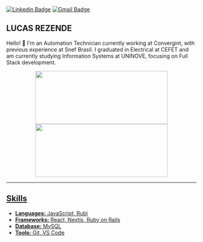 [![Linkedin Badge](https://img.shields.io/badge/-LucasFR-blue?style=flat-square&logo=Linkedin&logoColor=white&link=https://https://www.linkedin.com/in/lucas-guilherme-209b5a176/)](https://www.linkedin.com/in/lucas-guilherme-209b5a176/) 
[![Gmail Badge](https://img.shields.io/badge/-Gmail-c14438?style=flat-square&logo=Gmail&logoColor=white&link=mailto:tgmarinho@gmail.com)](mailto:lucasgfrezende@gmail.com) 

## LUCAS REZENDE

Hello! 👋 I'm an Automation Technician currently working at Convergint, with previous experience at Snef Brasil. 
I graduated in Electrical at CEFET and am currently studying Information Systems at UNINOVE, focusing on Full Stack development.

<div id="header" align="center">
<img width="350px" height="140em" src="https://github-readme-stats.vercel.app/api/top-langs/?username=lucasgfrezende&hide=html&layout=compact&theme=dark" /></td> <a href="https://github.com/lucasgfrezende"> <img width="350px" height="140em" src="https://github-readme-stats.vercel.app/api?username=lucasgfrezende&show_icons=true&theme=dark&include_commits=true"/>
</div>

---

## Skills

- **Languages:** JavaScript, Rubi
- **Frameworks:** React, Nextjs, Ruby on Rails
- **Database:** MySQL
- **Tools:** Git, VS Code



